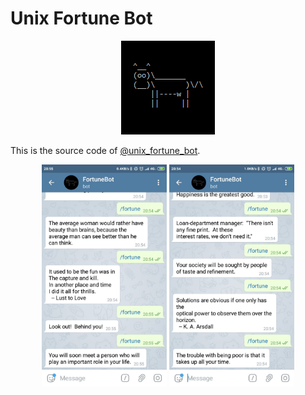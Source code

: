 Unix Fortune Bot
================

<p align="center">
<img src="/images/cowsay.png" alt="cowsay logo"/>
</p>

This is the source code of [@unix_fortune_bot](https://t.me/unix_fortune_bot).

<p align="center">
<img src="/images/screenshot1.jpg" alt="screenshot 1" width="200"/>
<img src="/images/screenshot2.jpg" alt="screenshot 2" width="200"/>
</p>
